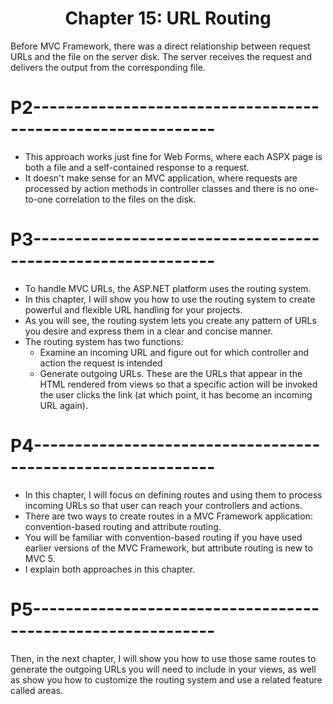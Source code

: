 <h1 align="center">
    Chapter 15: URL Routing
</h1>

Before MVC Framework, there was a direct relationship between request URLs and the file on the server disk. The server receives the request and delivers the output from the corresponding file.

# P2------------------------------------------------------------
* This approach works just fine for Web Forms, where each ASPX page is both a file and a self-contained response to a request. 
* It doesn't make sense for an MVC application, where requests are processed by action methods in controller classes and there is no one-to-one correlation to the files on the disk.  

<!--
# P1------------------------------------------------------------
* Before the introduction of the MVC Framework, ASP.NET assumed that there was a direct relationship between request URLs and the files on the server hard disk.
    Before ASP.NET MVC Framework, there was a direct relationship between request URLs and the file on the server disk

* The job of the server was to receive the request from the browser and deliver the output from the corresponding file.  
    The server receives the request and delivers the output from the corresponding file.
-->


# P3------------------------------------------------------------
* To handle MVC URLs, the ASP.NET platform uses the routing system.
* In this chapter, I will show you how to use the routing system to create powerful and flexible URL handling for your projects.
* As you will see, the routing system lets you create any pattern of URLs you desire and express them in a clear and concise manner.
* The routing system has two functions:
	* Examine an incoming URL and figure out for which controller and action the request is intended
    * Generate outgoing URLs. These are the URLs that appear in the HTML rendered from views so that a specific action will be invoked the user clicks the link (at which point, it has become an incoming URL again).  

# P4------------------------------------------------------------
* In this chapter, I will focus on defining routes and using them to process incoming URLs so that user can reach your controllers and actions.
* There are two ways to create routes in a MVC Framework application: convention-based routing and attribute routing.
* You will be familiar with convention-based routing if you have used earlier versions of the MVC Framework, but attribute routing is new to MVC 5.
* I explain both approaches in this chapter.

# P5------------------------------------------------------------
Then, in the next chapter, I will show you how to use those same routes to generate the outgoing URLs you will need to include in your views, as well as show you how to customize the routing system and use a related feature called areas.

<!--
# Chapter 15: URL Routing
-->